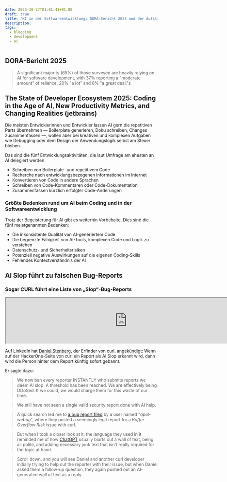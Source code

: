 ```yaml
---
date: 2025-10-27T01:01:41+01:00
draft: true
title: "KI in der Softwareentwicklung: DORA-Bericht 2025 und der Aufstieg von 'AI Slop'-Bug-Reports"
description:
tags:
  - blogging
  - development
  - ai
---
```

## DORA-Bericht 2025 

> A significant majority (65%) of those surveyed are heavily relying on AI for software development, with 37% reporting a "moderate amount" of reliance, 20% "a lot" and 8% "a great deal."s

## The State of Developer Ecosystem 2025: Coding in the Age of AI, New Productivity Metrics, and Changing Realities (jetbrains)

Die meisten Entwicklerinnen und Entwickler lassen AI gern die repetitiven Parts übernehmen — Boilerplate generieren, Doku schreiben, Changes zusammenfassen —, wollen aber bei kreativen und komplexen Aufgaben wie Debugging oder dem Design der Anwendungslogik selbst am Steuer bleiben.

Das sind die fünf Entwicklungsaktivitäten, die laut Umfrage am ehesten an AI delegiert werden:

- Schreiben von Boilerplate- und repetitivem Code
- Recherche nach entwicklungsbezogenen Informationen im Internet
- Konvertieren von Code in andere Sprachen
- Schreiben von Code-Kommentaren oder Code-Dokumentation
- Zusammenfassen kürzlich erfolgter Code-Änderungen

### Größte Bedenken rund um AI beim Coding und in der Softwareentwicklung

Trotz der Begeisterung für AI gibt es weiterhin Vorbehalte. Dies sind die fünf meistgenannten Bedenken:

- Die inkonsistente Qualität von AI-generiertem Code
- Die begrenzte Fähigkeit von AI-Tools, komplexen Code und Logik zu verstehen
- Datenschutz- und Sicherheitsrisiken
- Potenziell negative Auswirkungen auf die eigenen Coding-Skills
- Fehlendes Kontextverständnis der AI

## AI Slop führt zu falschen Bug-Reports

### Sogar CURL führt eine Liste von „Slop“-Bug-Reports
<iframe width="800" src="https://gist.githubusercontent.com/bagder/07f7581f6e3d78ef37dfbfc81fd1d1cd/raw/9244dd283a4f4bd5f0c5e03701ffdf34a413abea/slop.md"></iframe>

Auf LinkedIn hat [Daniel Stenberg](https://www.linkedin.com/posts/danielstenberg_hackerone-curl-activity-7324820893862363136-glb1?ref=news.itsfoss.com), der Erfinder von curl, angekündigt: Wenn auf der HackerOne-Seite von curl ein Report als AI Slop erkannt wird, dann wird die Person hinter dem Report künftig sofort gebannt.

Er sagte dazu:

> We now ban every reporter INSTANTLY who submits reports we deem AI slop. A threshold has been reached. We are effectively being DDoSed. If we could, we would charge them for this waste of our time.  

> We still have not seen a single valid security report done with AI help.

> A quick search led me to [a bug report filed](https://hackerone.com/reports/2887487?ref=news.itsfoss.com) by a user named "_apol-webug_", where they posted a seemingly legit report for a _Buffer Overflow Risk_ issue with curl.

> But when I took a closer look at it, the language they used in it reminded me of how [ChatGPT](https://chatgpt.com/?ref=news.itsfoss.com) usually blurts out a wall of text, being all polite, and adding necessary junk text that isn't really required for the topic at hand.

> Scroll down, and you will see Daniel and another curl developer initially trying to help out the reporter with their issue, but when Daniel asked them a follow-up question, they again pushed out an AI-generated wall of text as a reply.